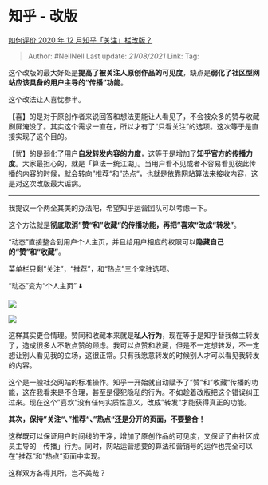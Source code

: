 # 知乎 - 改版
[如何评价 2020 年 12 月知乎「关注」栏改版？](https://www.zhihu.com/question/435293923/answer/1632498918)

> Author: #NellNell 
> Last update: *21/08/2021* 
> Link:
> Tag: 

这个改版的最大好处是**提高了被关注人原创作品的可见度**，缺点是**弱化了社区型网站应该具备的用户主导的“传播”功能**。

这个改法让人喜忧参半。

【喜】的是对于原创作者来说回答和想法更能让人看见了，不会被众多的赞与收藏刷屏淹没了。其实这个需求一直在，所以才有了“只看关注”的选项。这次等于是直接实现了这个目的。

【忧】的是弱化了用户**自发转发内容的力度**，这等于是增加了**知乎官方的传播力度**。大家最担心的，就是「算法一统江湖」。当用户看不见或者不容易看见彼此传播的内容的时候，就会转向”推荐“和”热点“，也就是依靠网站算法来接收内容，这是对这次改版最大诟病。

---

我提议一个两全其美的办法吧，希望知乎运营团队可以考虑一下。

这个方法就是**彻底取消”赞“和”收藏“的传播功能，再把”喜欢“改成“转发”**。

“动态”直接整合到用户个人主页，并且给用户相应的权限可以**隐藏自己的“赞”和“收藏”**。

菜单栏只剩“关注”，“推荐”，和“热点”三个常驻选项。

“动态”变为“个人主页” ⬇️

![](https://pic2.zhimg.com/50/v2-521cc4fc804ecabc0d943d273f61bba5_720w.jpg?source=c8b7c179)

![](https://pic2.zhimg.com/80/v2-521cc4fc804ecabc0d943d273f61bba5_720w.jpg?source=c8b7c179)

这样其实更合情理。赞同和收藏本来就是**私人行为**，现在等于是知乎替我做主转发了，造成很多人不敢点赞的顾虑。我可以点赞和收藏，但是不一定想转发，不一定想让别人看见我的立场，这很正常。只有我愿意转发的时候别人才可以看见我转发的内容。

这个是一般社交网站的标准操作。知乎一开始就自动赋予了”赞“和”收藏“传播的功能，这在我看来是不合理，甚至是侵犯隐私的行为。不如趁着改版把这个错误纠正过来。现在这个”喜欢“没有任何实质性意义，改成”转发“才能获得真正的功能。

**其次，保持”关注“、”推荐“、”热点“还是分开的页面，不要整合！**

这样既可以保证用户时间线的干净，增加了原创作品的可见度，又保证了由社区成员主导的「传播」行为。同时，网站运营想要的算法和营销号的运作也完全可以在”推荐“和”热点“页面中实现。

这样双方各得其所，岂不美哉？